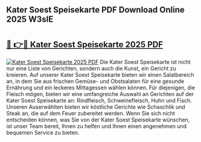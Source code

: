 ## Kater Soest Speisekarte PDF Download Online 2025 W3slE

# <h2><a href="http://gc7pknx.nevu.top/?p=Kater+Soest+Speisekarte">🔗 👉🔴 Kater Soest Speisekarte 2025 PDF</a></h2>

[![Kater Soest Speisekarte 2025 PDF](https://i.imgur.com/dBaPXMq.png)](http://gc7pknx.nevu.top/?p=Kater+Soest+Speisekarte)
Die Kater Soest Speisekarte ist nicht nur eine Liste von Gerichten, sondern auch die Kunst, ein Gericht zu kreieren. Auf unserer Kater Soest Speisekarte bieten wir einen Salatbereich an, in dem Sie aus frischen Gemüse- und Obstsalaten für eine gesunde Ernährung und ein leckeres Mittagessen wählen können. Für diejenigen, die Fleisch mögen, bieten wir eine umfangreiche Auswahl an Gerichten auf der Kater Soest Speisekarte an: Rindfleisch, Schweinefleisch, Huhn und Fisch. Unseren Auserwählten bieten wir köstliche Gerichte wie Schaschlik und Steak an, die auf dem Feuer zubereitet werden. Wenn Sie sich nicht entscheiden können, was Sie von der Kater Soest Speisekarte wünschen, ist unser Team bereit, Ihnen zu helfen und Ihnen einen angenehmen und bequemen Service zu bieten.
